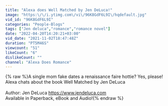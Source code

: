 ```yaml
---
title: "Alexa does Well Matched by Jen DeLuca!"
image: "https:\/\/i.ytimg.com\/vi\/96K8GdF6L9I\/hqdefault.jpg"
vid_id: "96K8GdF6L9I"
categories: "People-Blogs"
tags: ["Jen deluca","romance","romance novel"]
date: "2022-04-20T14:20:21+03:00"
vid_date: "2021-11-02T18:47:48Z"
duration: "PT5M46S"
viewcount: "51"
likeCount: "6"
dislikeCount: ""
channel: "Alexa Does Romance"
---
```

{% raw %}A single mom fake dates a renaissance faire hottie? Yes, please! Alexa chats about the book Well Matched by Jen DeLuca<br /><br />Author: Jen DeLuca <a rel="nofollow" target="blank" href="https://www.jendeluca.com">https://www.jendeluca.com</a> <br />Available in Paperback, eBook and Audio!{% endraw %}
